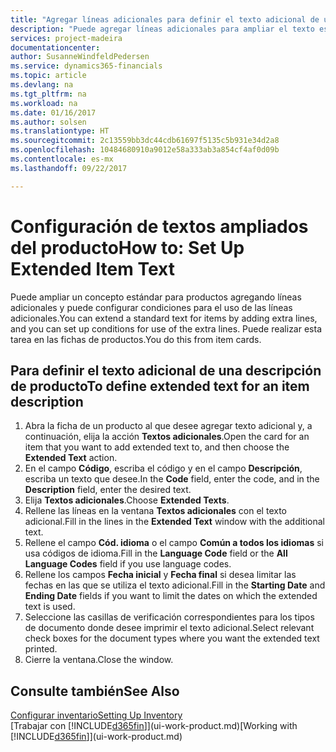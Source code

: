 ```yaml
---
title: "Agregar líneas adicionales para definir el texto adicional de una descripción de producto | Documentos de Microsoft"
description: "Puede agregar líneas adicionales para ampliar el texto estándar que describe un producto."
services: project-madeira
documentationcenter: 
author: SusanneWindfeldPedersen
ms.service: dynamics365-financials
ms.topic: article
ms.devlang: na
ms.tgt_pltfrm: na
ms.workload: na
ms.date: 01/16/2017
ms.author: solsen
ms.translationtype: HT
ms.sourcegitcommit: 2c13559bb3dc44cdb61697f5135c5b931e34d2a8
ms.openlocfilehash: 10484680910a9012e58a333ab3a854cf4af0d09b
ms.contentlocale: es-mx
ms.lasthandoff: 09/22/2017

---
```

# <a name="how-to-set-up-extended-item-text"></a><span data-ttu-id="eb901-103">Configuración de textos ampliados del producto</span><span class="sxs-lookup"><span data-stu-id="eb901-103">How to: Set Up Extended Item Text</span></span>
<span data-ttu-id="eb901-104">Puede ampliar un concepto estándar para productos agregando líneas adicionales y puede configurar condiciones para el uso de las líneas adicionales.</span><span class="sxs-lookup"><span data-stu-id="eb901-104">You can extend a standard text for items by adding extra lines, and you can set up conditions for use of the extra lines.</span></span> <span data-ttu-id="eb901-105">Puede realizar esta tarea en las fichas de productos.</span><span class="sxs-lookup"><span data-stu-id="eb901-105">You do this from item cards.</span></span>

## <a name="to-define-extended-text-for-an-item-description"></a><span data-ttu-id="eb901-106">Para definir el texto adicional de una descripción de producto</span><span class="sxs-lookup"><span data-stu-id="eb901-106">To define extended text for an item description</span></span>
1. <span data-ttu-id="eb901-107">Abra la ficha de un producto al que desee agregar texto adicional y, a continuación, elija la acción **Textos adicionales**.</span><span class="sxs-lookup"><span data-stu-id="eb901-107">Open the card for an item that you want to add extended text to, and then choose the **Extended Text** action.</span></span>
2. <span data-ttu-id="eb901-108">En el campo **Código**, escriba el código y en el campo **Descripción**, escriba un texto que desee.</span><span class="sxs-lookup"><span data-stu-id="eb901-108">In the **Code** field, enter the code, and in the **Description** field, enter the desired text.</span></span>
3. <span data-ttu-id="eb901-109">Elija **Textos adicionales**.</span><span class="sxs-lookup"><span data-stu-id="eb901-109">Choose **Extended Texts**.</span></span>
4. <span data-ttu-id="eb901-110">Rellene las líneas en la ventana **Textos adicionales** con el texto adicional.</span><span class="sxs-lookup"><span data-stu-id="eb901-110">Fill in the lines in the **Extended Text** window with the additional text.</span></span>
5. <span data-ttu-id="eb901-111">Rellene el campo **Cód. idioma** o el campo **Común a todos los idiomas** si usa códigos de idioma.</span><span class="sxs-lookup"><span data-stu-id="eb901-111">Fill in the **Language Code** field or the **All Language Codes** field if you use language codes.</span></span>
6. <span data-ttu-id="eb901-112">Rellene los campos **Fecha inicial** y **Fecha final** si desea limitar las fechas en las que se utiliza el texto adicional.</span><span class="sxs-lookup"><span data-stu-id="eb901-112">Fill in the **Starting Date** and **Ending Date** fields if you want to limit the dates on which the extended text is used.</span></span>
7. <span data-ttu-id="eb901-113">Seleccione las casillas de verificación correspondientes para los tipos de documento donde desee imprimir el texto adicional.</span><span class="sxs-lookup"><span data-stu-id="eb901-113">Select relevant check boxes for the document types where you want the extended text printed.</span></span>
8. <span data-ttu-id="eb901-114">Cierre la ventana.</span><span class="sxs-lookup"><span data-stu-id="eb901-114">Close the window.</span></span>

## <a name="see-also"></a><span data-ttu-id="eb901-115">Consulte también</span><span class="sxs-lookup"><span data-stu-id="eb901-115">See Also</span></span>
[<span data-ttu-id="eb901-116">Configurar inventario</span><span class="sxs-lookup"><span data-stu-id="eb901-116">Setting Up Inventory</span></span>](inventory-setup-inventory.md)  
<span data-ttu-id="eb901-117">[Trabajar con [!INCLUDE[d365fin](includes/d365fin_md.md)]](ui-work-product.md)</span><span class="sxs-lookup"><span data-stu-id="eb901-117">[Working with [!INCLUDE[d365fin](includes/d365fin_md.md)]](ui-work-product.md)</span></span>

